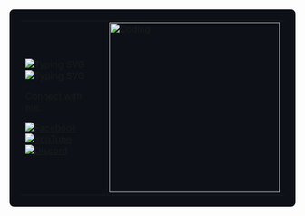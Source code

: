 


<!--[![@n1tik91's Holopin board](https://holopin.me/n1tik91)](https://holopin.io/@n1tik91) -->
<table style="border-collapse: collapse; border: 10px solid #0d1117; border-radius: 8px; padding: 10px; background-color: #0d1117;">
  <tr>
    <td style="border: none; padding-right: 15px;">
      <img src="https://readme-typing-svg.demolab.com?font=Poppins&size=33&pause=110&color=00A6ED&width=435&lines=Hi%2C+I'm+Nitik+Adhikari" alt="Typing SVG" /><br>
      <img src="https://readme-typing-svg.demolab.com?font=Poppins&size=23&pause=120&color=FFB400&width=435&lines=Currently+exploring." alt="Typing SVG" /><br>
      <p>Connect with me:</p>
      <a href="#"><img src="https://img.icons8.com/color/48/facebook.png" alt="Facebook"></a>
      <a href="#"><img src="https://img.icons8.com/color/48/youtube-play.png" alt="YouTube"></a>
      <a href="#"><img src="https://img.icons8.com/color/48/discord-logo.png" alt="Discord"></a>
    </td>
    <td style="border: 1px;">
      <img src="https://mir-s3-cdn-cf.behance.net/project_modules/hd/06f21a161921919.63cd7887d0a70.gif" alt="Coding" width="300" />
    </td>
  </tr>
</table>



    
<!--
<h3 align="left">Languages and Tools:</h3>
<p align="left"> <a href="https://www.cprogramming.com/" target="_blank" rel="noreferrer"> <img src="https://raw.githubusercontent.com/devicons/devicon/master/icons/c/c-original.svg" alt="c" width="40" height="40"/> </a> 
 <a href="https://www.w3schools.com/cpp/" target="_blank" rel="noreferrer"> <img src="https://raw.githubusercontent.com/devicons/devicon/master/icons/cplusplus/cplusplus-original.svg" alt="cplusplus" width="40" height="40"/> </a>  
 <a href="https://git-scm.com/" target="_blank" rel="noreferrer"> <img src="https://www.vectorlogo.zone/logos/git-scm/git-scm-icon.svg" alt="git" width="40" height="40"/> </a>  
 <!--
<a href="https://www.w3.org/html/" target="_blank" rel="noreferrer"> <img src="https://raw.githubusercontent.com/devicons/devicon/master/icons/html5/html5-original-wordmark.svg" alt="html5" width="40" height="40"/> 


<!--
  <a href="https://www.w3schools.com/css/" target="_blank" rel="noreferrer"> <img src="https://raw.githubusercontent.com/devicons/devicon/master/icons/css3/css3-original-wordmark.svg" alt="css3" width="40" height="40"/> </a> </a> 

 <!--
 <a href="https://developer.mozilla.org/en-US/docs/Web/JavaScript" target="_blank" rel="noreferrer"> <img src="https://raw.githubusercontent.com/devicons/devicon/master/icons/javascript/javascript-original.svg" alt="javascript" width="40" height="40"/> </a> 

 
![snake gif](https://github.com/n1tik91/n1tik91/blob/output/github-contribution-grid-snake-dark.svg)
<!-- [![Readme Quotes](https://quotes-github-readme.vercel.app/api?type=horizontal&theme=dark)](https://github.com/piyushsuthar/github-readme-quotes)  -->
